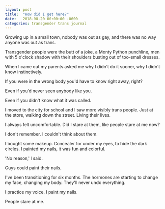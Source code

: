 ```yaml
---
layout: post
title:  "How did I get here?"
date:   2018-08-20 00:00:00 -0600
categories: transgender trans journal
---
```


Growing up in a small town, nobody was out as gay, and there was no way anyone was out as trans.

Transgender people were the butt of a joke, a Monty Python punchline,
men with 5 o'clock shadow with their shoulders busting out of too-small dresses.

When I came out my parents asked me why I didn't do it sooner, why I didn't know instinctively.

If you were in the wrong body you'd have to know right away, right?

Even if you'd never seen anybody like you. 

Even if you didn't know what it was called.

I moved to the city for school and I saw more visibly trans people.
Just at the store, walking down the street. Living their lives.

I always felt uncomfortable. Did I stare at them, like people stare at me now?

I don't remember. I couldn't think about them.

I bought some makeup. Concealer for under my eyes, to hide the dark circles.
I painted my nails, it was fun and colorful. 

'No reason,' I said.

Guys could paint their nails.

I've been transitioning for six months. The hormones are starting to change my face,
changing my body. They'll never undo everything. 

I practice my voice. I paint my nails.

People stare at me.